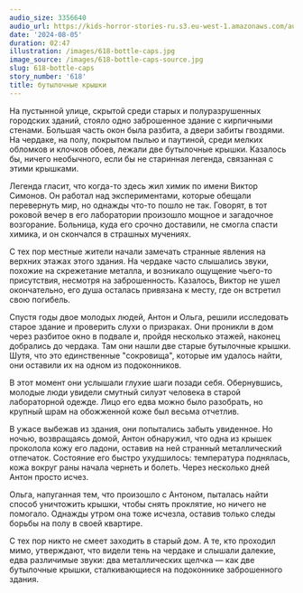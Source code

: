 ```yaml
---
audio_size: 3356640
audio_url: https://kids-horror-stories-ru.s3.eu-west-1.amazonaws.com/audio/618-bottle-caps.mp3
date: '2024-08-05'
duration: 02:47
illustration: /images/618-bottle-caps.jpg
image_source: /images/618-bottle-caps-source.jpg
slug: 618-bottle-caps
story_number: '618'
title: бутылочные крышки
---
```


На пустынной улице, скрытой среди старых и полуразрушенных городских зданий, стояло одно заброшенное здание с кирпичными стенами. Большая часть окон была разбита, а двери забиты гвоздями. На чердаке, на полу, покрытом пылью и паутиной, среди мелких обломков и клочков обоев, лежали две бутылочные крышки. Казалось бы, ничего необычного, если бы не старинная легенда, связанная с этими крышками.

Легенда гласит, что когда-то здесь жил химик по имени Виктор Симонов. Он работал над экспериментами, которые обещали перевернуть мир, но однажды что-то пошло не так. Говорят, в тот роковой вечер в его лаборатории произошло мощное и загадочное возгорание. Больница, куда его срочно доставили, не смогла спасти химика, и он скончался в страшных мучениях.

С тех пор местные жители начали замечать странные явления на верхних этажах этого здания. На чердаке часто слышались звуки, похожие на скрежетание металла, и возникало ощущение чьего-то присутствия, несмотря на заброшенность. Казалось, Виктор не ушел окончательно, его душа осталась привязана к месту, где он встретил свою погибель.

Спустя годы двое молодых людей, Антон и Ольга, решили исследовать старое здание и проверить слухи о призраках. Они проникли в дом через разбитое окно в подвале и, пройдя несколько этажей, наконец добрались до чердака. Там они нашли две старые бутылочные крышки. Шутя, что это единственные "сокровища", которые им удалось найти, они оставили их на одном из подоконников.

В этот момент они услышали глухие шаги позади себя. Обернувшись, молодые люди увидели смутный силуэт человека в старой лабораторной одежде. Лицо его едва можно было разобрать, но крупный шрам на обожженной коже был весьма отчетлив.

В ужасе выбежав из здания, они попытались забыть увиденное. Но ночью, возвращаясь домой, Антон обнаружил, что одна из крышек проколола кожу его ладони, оставив на ней странный металлический отпечаток. Состояние его быстро ухудшилось: температура поднялась, кожа вокруг раны начала чернеть и болеть. Через несколько дней Антон просто исчез.

Ольга, напуганная тем, что произошло с Антоном, пыталась найти способ уничтожить крышки, чтобы снять проклятие, но ничего не помогало. Однажды утром она тоже исчезла, оставив только следы борьбы на полу в своей квартире.

С тех пор никто не смеет заходить в старый дом. А те, кто проходил мимо, утверждают, что видели тень на чердаке и слышали далекие, едва различимые звуки: два металлических щелчка — как две бутылочные крышки, сталкивающиеся на подоконнике заброшенного здания.